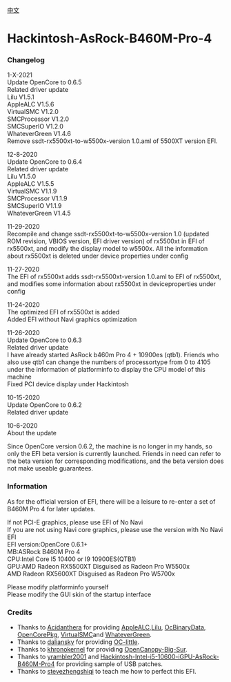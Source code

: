 [中文](https://github.com/franocisgar/Hackintosh-AsRock-B460M-Pro-4/blob/master/README_CN.md)
# Hackintosh-AsRock-B460M-Pro-4  
  
  
### Changelog  
  
  
1-X-2021  
Update OpenCore to 0.6.5   
Related driver update  
Lilu V1.5.1  
AppleALC V1.5.6  
VirtualSMC V1.2.0  
SMCProcessor V1.2.0  
SMCSuperIO V1.2.0  
WhateverGreen V1.4.6  
Remove ssdt-rx5500xt-to-w5500x-version 1.0.aml of 5500XT version EFI.  
  
12-8-2020  
Update OpenCore to 0.6.4  
Related driver update  
Lilu V1.5.0  
AppleALC V1.5.5  
VirtualSMC V1.1.9  
SMCProcessor V1.1.9  
SMCSuperIO V1.1.9  
WhateverGreen V1.4.5  
  
11-29-2020    
Recompile and change ssdt-rx5500xt-to-w5500x-version 1.0 (updated ROM revision, VBIOS version, EFI driver version) of rx5500xt in EFI of rx5500xt, and modify the display model to w5500x. All the information about rx5500xt is deleted under device properties under config  
  
  
11-27-2020  
The EFI of rx5500xt adds ssdt-rx5500xt-version 1.0.aml to EFI of rx5500xt, and modifies some information about rx5500xt in deviceproperties under config
  
  
11-24-2020  
The optimized EFI of rx5500xt is added  
Added EFI without Navi graphics optimization  
  
  
11-26-2020  
Update OpenCore to 0.6.3  
Related driver update  
I have already started AsRock b460m Pro 4 + 10900es (qtb1). Friends who also use qtb1 can change the numbers of processortype from 0 to 4105 under the information of platforminfo to display the CPU model of this machine  
Fixed PCI device display under Hackintosh  
  
  
10-15-2020  
Update OpenCore to 0.6.2  
Related driver update  
  
  
10-6-2020  
About the update  

Since OpenCore version 0.6.2, the machine is no longer in my hands, so only the EFI beta version is currently launched. Friends in need can refer to the beta version for corresponding modifications, and the beta version does not make useable guarantees.
 
### Information  
 
As for the official version of EFI, there will be a leisure to re-enter a set of B460M Pro 4 for later updates.
  
If not PCI-E graphics, please use EFI of No Navi  
If you are not using Navi core graphics, please use the version with No Navi EFI  
EFI version:OpenCore 0.6.1+  
MB:ASRock B460M Pro 4  
CPU:Intel Core I5 10400 or I9 10900ES(QTB1)  
GPU:AMD Radeon RX5500XT Disguised as Radeon Pro W5500x  
AMD Radeon RX5600XT Disguised as Radeon Pro W5700x  

Please modify platforminfo yourself  
Please modify the GUI skin of the startup interface

### Credits

- Thanks to [Acidanthera](https://github.com/acidanthera) for providing [AppleALC](https://github.com/acidanthera/AppleALC),[Lilu](https://github.com/acidanthera/Lilu), [OcBinaryData](https://github.com/acidanthera/OcBinaryData), [OpenCorePkg](https://github.com/acidanthera/OpenCorePkg), [VirtualSMC](https://github.com/acidanthera/VirtualSMC)and [WhateverGreen](https://github.com/acidanthera/WhateverGreen).  
- Thanks to [daliansky](https://github.com/daliansky) for providing [OC-little](https://github.com/daliansky/OC-little).  
- Thanks to [khronokernel](https://github.com/yrambler2001/Hackintosh-Intel-i5-10600-iGPU-AsRock-B460M-Pro4) for providing [OpenCanopy-Big-Sur](https://github.com/khronokernel/OpenCanopy-Big-Sur).  
- Thanks to [yrambler2001](https://github.com/yrambler2001) and [Hackintosh-Intel-i5-10600-iGPU-AsRock-B460M-Pro4](https://github.com/yrambler2001/Hackintosh-Intel-i5-10600-iGPU-AsRock-B460M-Pro4) for providing sample of USB patches.
- Thanks to [stevezhengshiqi](https://github.com/stevezhengshiqi) to teach me how to perfect this EFI.  
